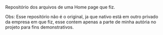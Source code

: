 Repositório dos arquivos de uma Home page que fiz.

Obs: Esse repositório não é o original, ja que nativo está em outro privado da empresa em que fiz, esse contem apenas a parte de minha autória no projeto para fins demonstrativos. 